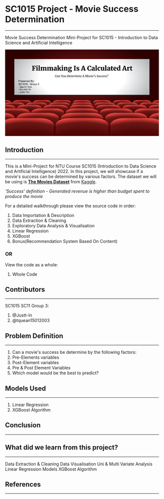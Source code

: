 # SC1015 Project - Movie Success Determination
***
Movie Success Determination Mini-Project for SC1015 - Introduction to Data Science and Artificial Intelligence

![](https://github.com/SC11-Grp3/SC1015-Movie-Success/blob/main/main.png)

## Introduction
***
This is a Mini-Project for NTU Course SC1015 (Introduction to Data Science and Artificial Intelligence) 2022. In this project, we will showcase if a movie's success can be determined by various factors. The dataset we will be using is [**The Movies Dataset**](https://www.kaggle.com/datasets/rounakbanik/the-movies-dataset) from [Kaggle](https://www.kaggle.com/).

*'Success' definition - Generated revenue is higher than budget spent to produce the movie*

For a detailed walkthrough please view the source code in order:
1. Data Importation & Description
2. Data Extraction & Cleaning
3. Exploratory Data Analysis & Visualisation
4. Linear Regression
5. XGBoost
6. Bonus(Recommendation System Based On Content)

### OR

View the code as a whole:
1. Whole Code

## Contributors
***
SC1015 SC11 Group 3:
1. @Justt-In
2. @tquean15012003

## Problem Definition
***
1. Can a movie's success be determine by the following factors:
 1. Pre-Elements variables
 2. Post-Element variables
 3. Pre & Post Element Variables
2. Which model would be the best to predict?

## Models Used
***
1. Linear Regression
2. XGBoost Algorithm

## Conclusion
***

## What did we learn from this project?
***
Data Extraction & Cleaning
Data Visualisation
Uni & Multi Variate Analysis
Linear Regression Models
XGBoost Algorithm

## References
***
